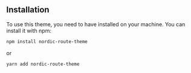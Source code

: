 ## Installation

To use this theme, you need to have installed on your machine. You can install it with npm:

```bash
npm install nordic-route-theme
```

or

```bash
yarn add nordic-route-theme
```

